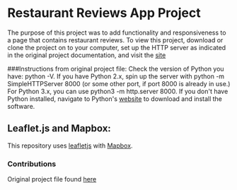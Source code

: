 # Restaurant Reviews App Project

The purpose of this project was to add functionality and responsiveness to a page that contains restaurant reviews. To view this project, download or clone the project on to your computer, set up the HTTP server as indicated in the original project documentation, and visit the [site](http://localhost:8000)

###Instructions from original project file:
Check the version of Python you have: python -V. If you have Python 2.x, spin up the server with python -m SimpleHTTPServer 8000 (or some other port, if port 8000 is already in use.) For Python 3.x, you can use python3 -m http.server 8000. If you don't have Python installed, navigate to Python's [website](https://www.python.org/) to download and install the software.

## Leaflet.js and Mapbox:

This repository uses [leafletjs](https://leafletjs.com/) with [Mapbox](https://www.mapbox.com/).

### Contributions

Original project file found [here](https://github.com/udacity/mws-restaurant-stage-1)

